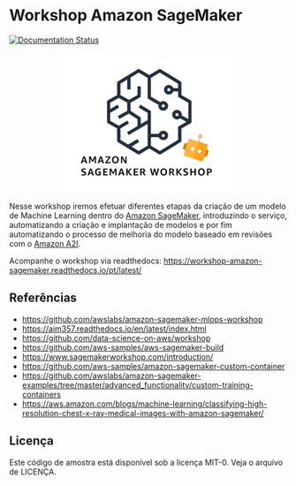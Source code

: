 # Workshop Amazon SageMaker

[![Documentation Status](https://readthedocs.org/projects/workshop-amazon-sagemaker/badge/?version=latest)](https://workshop-amazon-sagemaker.readthedocs.io/pt/latest/?badge=latest)

<p align="center"> 
<img src="images/aiml-icon.png">
</p>

Nesse workshop iremos efetuar diferentes etapas da criação de um modelo de Machine Learning dentro do [Amazon SageMaker](https://aws.amazon.com/pt/sagemaker/), introduzindo o serviço, automatizando a criação e implantação de modelos e por fim automatizando o processo de melhoria do modelo baseado em revisões com o [Amazon A2I](https://aws.amazon.com/pt/augmented-ai/).

Acompanhe o workshop via readthedocs: https://workshop-amazon-sagemaker.readthedocs.io/pt/latest/

## Referências

* https://github.com/awslabs/amazon-sagemaker-mlops-workshop 
* https://aim357.readthedocs.io/en/latest/index.html 
* https://github.com/data-science-on-aws/workshop
* https://github.com/aws-samples/aws-sagemaker-build 
* https://www.sagemakerworkshop.com/introduction/
* https://github.com/aws-samples/amazon-sagemaker-custom-container
* https://github.com/awslabs/amazon-sagemaker-examples/tree/master/advanced_functionality/custom-training-containers
* https://aws.amazon.com/blogs/machine-learning/classifying-high-resolution-chest-x-ray-medical-images-with-amazon-sagemaker/

## Licença

Este código de amostra está disponível sob a licença MIT-0. Veja o arquivo de LICENÇA.
